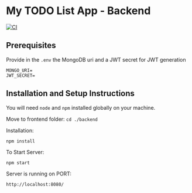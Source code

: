 # My TODO List App - Backend

[![CI](https://github.com/lrasata/todo-list-app/actions/workflows/backend-ci.yml/badge.svg)](https://github.com/lrasata/todo-list-app/actions/workflows/backend-ci.yml)

## Prerequisites
Provide in the `.env` the MongoDB uri and a JWT secret for JWT generation

```
MONGO_URI=
JWT_SECRET=
```

## Installation and Setup Instructions

You will need `node` and `npm` installed globally on your machine.

Move to frontend folder:
`cd ./backend`

Installation:

`npm install`


To Start Server:

`npm start`

Server is running on PORT:

`http://localhost:8080/`